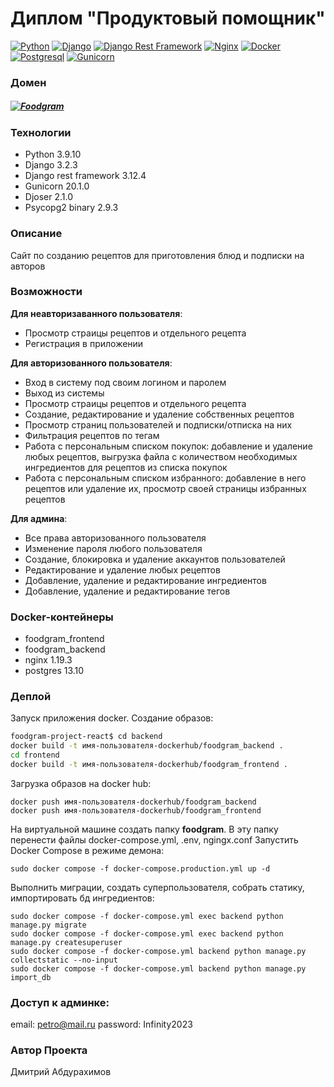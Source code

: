 # Диплом "Продуктовый помощник"
[![Python](https://img.shields.io/badge/python-version?style=plastic&logo=python&labelColor=grey)](https://www.python.org/) [![Django](https://img.shields.io/badge/django-version?style=plastic&logo=django&labelColor=grey)](https://www.djangoproject.com/) [![Django Rest Framework](https://img.shields.io/badge/django_rest_framework-version?style=plastic)](https://www.django-rest-framework.org/) [![Nginx](https://img.shields.io/badge/Nginx-version?style=plastic&logo=Nginx&labelColor=grey)](https://nginx.org/) [![Docker](https://img.shields.io/badge/Docker-version?style=plastic&logo=docker&labelColor=grey)](https://www.docker.com/) [![Postgresql](https://img.shields.io/badge/Postgresql-version?style=plastic&logo=postgresql&labelColor=grey)](https://www.postgresql.org/) [![Gunicorn](https://img.shields.io/badge/Gunicorn-version?style=plastic&logo=Gunicorn&labelColor=grey)](https://gunicorn.org/)
### Домен
##### [![Foodgram](https://relax-foodgram.freedynamicdns.org/favicon.png)](http://relax-foodgram.freedynamicdns.org)
### Технологии
- Python 3.9.10
- Django 3.2.3
- Django rest framework 3.12.4
- Gunicorn 20.1.0
- Djoser 2.1.0
- Psycopg2 binary 2.9.3

### Описание
Сайт по созданию рецептов для приготовления блюд и подписки на авторов
### Возможности
**Для неавторизаванного пользователя**:
- Просмотр страицы рецептов и отдельного рецепта
- Регистрация в приложении

**Для авторизованного пользователя**:
- Вход в систему под своим логином и паролем
- Выход из системы
- Просмотр страицы рецептов и отдельного рецепта
- Создание, редактирование и удаление собственных рецептов
- Просмотр страниц пользователей и подписки/отписка на них
- Фильтрация рецептов по тегам
- Работа с персональным списком покупок: 
добавление и удаление любых рецептов, выгрузка файла с количеством 
необходимых ингредиентов для рецептов из списка покупок
- Работа с персональным списком избранного: 
добавление в него рецептов или удаление их, просмотр своей страницы избранных рецептов

**Для админа**:
- Все права авторизованного пользователя
- Изменение пароля любого пользователя
- Создание, блокировка и удаление аккаунтов пользователей
- Редактирование и удаление любых рецептов
- Добавление, удаление и редактирование ингредиентов
- Добавление, удаление и редактирование тегов


### Docker-контейнеры
- foodgram_frontend
- foodgram_backend
- nginx 1.19.3
- postgres 13.10


### Деплой
Запуск приложения docker.
Создание образов:
```sh
foodgram-project-react$ cd backend
docker build -t имя-пользователя-dockerhub/foodgram_backend .
cd frontend
docker build -t имя-пользователя-dockerhub/foodgram_frontend .
```
Загрузка образов на docker hub:
```
docker push имя-пользователя-dockerhub/foodgram_backend
docker push имя-пользователя-dockerhub/foodgram_frontend
```
На виртуальной машине создать папку **foodgram**.
В эту папку перенести файлы docker-compose.yml, .env, ngingx.conf
Запустить Docker Compose в режиме демона:
```
sudo docker compose -f docker-compose.production.yml up -d 
```
Выполнить миграции, создать суперпользователя, собрать статику, импортировать бд ингредиентов:
```
sudo docker compose -f docker-compose.yml exec backend python manage.py migrate
sudo docker compose -f docker-compose.yml exec backend python manage.py createsuperuser
sudo docker compose -f docker-compose.yml backend python manage.py collectstatic --no-input
sudo docker compose -f docker-compose.yml backend python manage.py import_db
```
### Доступ к админке:
email: petro@mail.ru
password: Infinity2023

### Автор Проекта
Дмитрий Абдурахимов